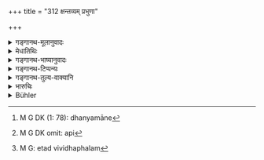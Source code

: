 +++
title = "312 क्षन्तव्यम् प्रभुणा"

+++

<details><summary>गङ्गानथ-मूलानुवादः</summary>

The king should always forgive the partisans of litigants who abuse him, as also the young, the aged and the infirm,—thereby accomplishing his own welfare.—(312)
</details>

<details><summary>मेधातिथिः</summary>

**कार्यिणो** ऽर्थिप्रत्यर्थिज्ञातिसुहृदः । कस्मिंश्चिद् वध्यमाने[^५] यदि तत्पिता तन्माता वा राजानं क्षिपेत् कुत्सयेत् अभ्शपेद् वा तदा क्षमा कार्या । **बाला**दीनां **कार्यिणाम्** अपि[^६] । एवम् **आत्मने हितं** कृतं भवति । क्षन्तव्यम् इत्य् एतद्विधेः फलम्[^७] एवात्महितम् ॥ ८.३१२ ॥


[^७]:
     M G: etad vividhaphalam


[^६]:
     M G DK omit: api


[^५]:
     M G DK (1: 78): dhanyamāne
</details>

<details><summary>गङ्गानथ-भाष्यानुवादः</summary>

‘*Partisans of litigants*,’—*i.e*., the relations and friends of the plaintiff and the defendant. When one of the parties is imprisoned, his father or mother may ‘*abuse*’— cast aspersions upon, or curse—the king; then he should forgive them.

Also the litigants themselves, when they happen to be ‘*young or aged or infirm*.’

In this manner his own welfare becomes accomplished. This ‘accomplishment of welfare’ is the fruit of obeying the injunction ‘shall forgive.’—(312)
</details>

<details><summary>गङ्गानथ-टिप्पन्यः</summary>

This verse is quoted in *Smṛticandrikā* (Vyavahāra, p. 66);—and in
*Kṛtyakalpataru* (14a), which explains ‘*kṣipatām*’ as ‘shouting.’
</details>

<details><summary>गङ्गानथ-तुल्य-वाक्यानि</summary>

**(verses 8.312-313)  
**

*Nārada* (Theft, 39-40).—‘Neither for the purpose of gaining a friend,
nor for the acquisition of wealth, should a wicked criminal be suffered
by the King to go free. By pardoning an offender, a king commits the
same offence as by punishing an innocent man. Religious merit accrues to
him from punishing the wicked.’

*Bṛhaspati* (22-33).—‘By punishment of the wicked and release of the
virtuous, the renown and religious merit of the King is increased.’

*Gautama* (12-52).—‘Or pardon may be granted in accordance with an
assemblage of persons learned in the Vedas.’
</details>

<details><summary>भारुचिः</summary>

अर्थवाद]म् आह, उपदिष्टार्थानुष्ठानप्ररोचनार्थम् ॥ ८.३११ ॥
</details>

<details><summary>Bühler</summary>

312	A king who desires his own welfare must always forgive litigants, infants, aged and sick men, who inveigh against him.
</details>

